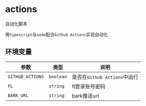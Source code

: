 # actions

自动化脚本

用`typescript`与`node`配合`Github Actions`实现自动化

## 环境变量

| 参数             | 类型      | 说明                         |
| ---------------- | --------- | ---------------------------- |
| `GITHUB_ACTIONS` | `boolean` | 是否在`Github Actions`中运行 |
| `FL`             | `string`  | fl登录账号密码               |
| `BARK_URL`       | `string`  | bark推送url                  |
